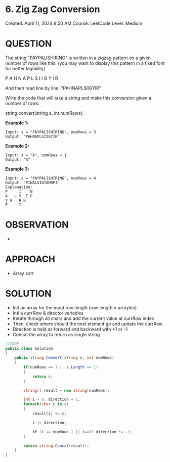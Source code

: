 # 6. Zig Zag Conversion

Created: April 11, 2024 8:50 AM
Course: LeetCode
Level: Medium

# QUESTION

The string "PAYPALISHIRING" is written in a zigzag pattern on a given number of rows like this: (you may want to display this pattern in a fixed font for better legibility)

P A H N A P L S I I G Y I R

And then read line by line: "PAHNAPLSIIGYIR"

Write the code that will take a string and make this conversion given a number of rows:

string convert(string s, int numRows);

**Example 1:**

```
Input: s = "PAYPALISHIRING", numRows = 3
Output: "PAHNAPLSIIGYIR"
```

**Example 2:**

```
Input: s = "A", numRows = 1
Output: "A"
```

**Example 3:**

```
Input: s = "PAYPALISHIRING", numRows = 4
Output: "PINALSIGYAHRPI"
Explanation:
P     I    N
A   L S  I G
Y A   H R
P     I
```

# OBSERVATION

- 

# APPROACH

- Array sort

# SOLUTION

- Init an array for the input row length (row length = arraylen)
- Inti a currRow & director variables
- Iterate through all chars and add the current value at currRow index
- Then, check where should the next element go and update the currRow
- Direction is held as forward and backward with +1 or -1
- Concat the array to return as single string

```csharp
//CODE
public class Solution 
{
    public string Convert(string s, int numRows) 
    {
        if(numRows == 1 || s.Length <= 1)
        {
            return s;
        }

        string[] result = new string[numRows];

        int i = 0, direction = 1;
        foreach(char c in s)
        {
            result[i] += c;

            i += direction;

            if (i == numRows-1 || i==0) direction *= -1;
        }

        return string.Concat(result);
    }
}
```